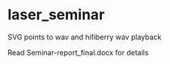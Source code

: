 # laser_seminar
SVG points to wav and hifiberry wav playback


Read Seminar-report_final.docx for details
